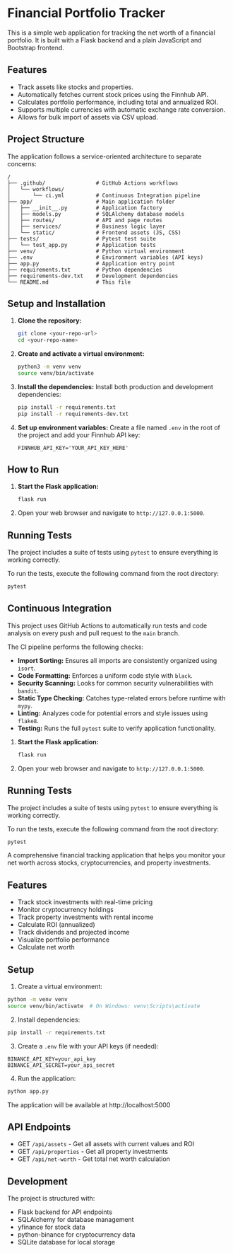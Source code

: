 # Financial Portfolio Tracker

This is a simple web application for tracking the net worth of a financial portfolio. It is built with a Flask backend and a plain JavaScript and Bootstrap frontend.

## Features

- Track assets like stocks and properties.
- Automatically fetches current stock prices using the Finnhub API.
- Calculates portfolio performance, including total and annualized ROI.
- Supports multiple currencies with automatic exchange rate conversion.
- Allows for bulk import of assets via CSV upload.

## Project Structure

The application follows a service-oriented architecture to separate concerns:

```
/
├── .github/                # GitHub Actions workflows
│   └── workflows/
│       └── ci.yml          # Continuous Integration pipeline
├── app/                    # Main application folder
│   ├── __init__.py         # Application factory
│   ├── models.py           # SQLAlchemy database models
│   ├── routes/             # API and page routes
│   ├── services/           # Business logic layer
│   └── static/             # Frontend assets (JS, CSS)
├── tests/                  # Pytest test suite
│   └── test_app.py         # Application tests
├── venv/                   # Python virtual environment
├── .env                    # Environment variables (API keys)
├── app.py                  # Application entry point
├── requirements.txt        # Python dependencies
├── requirements-dev.txt    # Development dependencies
└── README.md               # This file
```

## Setup and Installation

1.  **Clone the repository:**
    ```bash
    git clone <your-repo-url>
    cd <your-repo-name>
    ```

2.  **Create and activate a virtual environment:**
    ```bash
    python3 -m venv venv
    source venv/bin/activate
    ```

3.  **Install the dependencies:**
    Install both production and development dependencies:
    ```bash
    pip install -r requirements.txt
    pip install -r requirements-dev.txt
    ```

4.  **Set up environment variables:**
    Create a file named `.env` in the root of the project and add your Finnhub API key:
    ```
    FINNHUB_API_KEY='YOUR_API_KEY_HERE'
    ```

## How to Run

1.  **Start the Flask application:**
    ```bash
    flask run
    ```

2.  Open your web browser and navigate to `http://127.0.0.1:5000`.

## Running Tests

The project includes a suite of tests using `pytest` to ensure everything is working correctly.

To run the tests, execute the following command from the root directory:
```bash
pytest
```

## Continuous Integration

This project uses GitHub Actions to automatically run tests and code analysis on every push and pull request to the `main` branch.

The CI pipeline performs the following checks:
-   **Import Sorting:** Ensures all imports are consistently organized using `isort`.
-   **Code Formatting:** Enforces a uniform code style with `black`.
-   **Security Scanning:** Looks for common security vulnerabilities with `bandit`.
-   **Static Type Checking:** Catches type-related errors before runtime with `mypy`.
-   **Linting:** Analyzes code for potential errors and style issues using `flake8`.
-   **Testing:** Runs the full `pytest` suite to verify application functionality.

1.  **Start the Flask application:**
    ```bash
    flask run
    ```

2.  Open your web browser and navigate to `http://127.0.0.1:5000`.

## Running Tests

The project includes a suite of tests using `pytest` to ensure everything is working correctly.

To run the tests, execute the following command from the root directory:
```bash
pytest
```


A comprehensive financial tracking application that helps you monitor your net worth across stocks, cryptocurrencies, and property investments.

## Features

- Track stock investments with real-time pricing
- Monitor cryptocurrency holdings
- Track property investments with rental income
- Calculate ROI (annualized)
- Track dividends and projected income
- Visualize portfolio performance
- Calculate net worth

## Setup

1. Create a virtual environment:
```bash
python -m venv venv
source venv/bin/activate  # On Windows: venv\Scripts\activate
```

2. Install dependencies:
```bash
pip install -r requirements.txt
```

3. Create a `.env` file with your API keys (if needed):
```
BINANCE_API_KEY=your_api_key
BINANCE_API_SECRET=your_api_secret
```

4. Run the application:
```bash
python app.py
```

The application will be available at http://localhost:5000

## API Endpoints

- GET `/api/assets` - Get all assets with current values and ROI
- GET `/api/properties` - Get all property investments
- GET `/api/net-worth` - Get total net worth calculation

## Development

The project is structured with:
- Flask backend for API endpoints
- SQLAlchemy for database management
- yfinance for stock data
- python-binance for cryptocurrency data
- SQLite database for local storage

